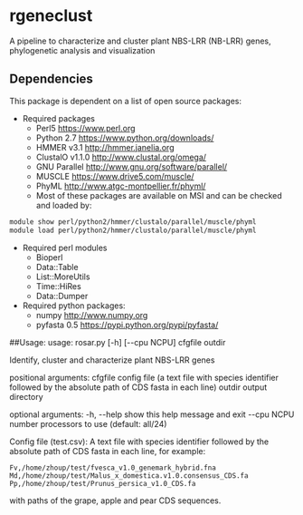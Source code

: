 # rgeneclust
A pipeline to characterize and cluster plant NBS-LRR (NB-LRR) genes, phylogenetic analysis and visualization

## Dependencies
This package is dependent on a list of open source packages:
 * Required packages
   * Perl5 https://www.perl.org
   * Python 2.7 https://www.python.org/downloads/
   * HMMER v3.1 http://hmmer.janelia.org
   * ClustalO v1.1.0 http://www.clustal.org/omega/
   * GNU Parallel http://www.gnu.org/software/parallel/
   * MUSCLE https://www.drive5.com/muscle/
   * PhyML http://www.atgc-montpellier.fr/phyml/
   * Most of these packages are available on MSI and can be checked and loaded by:
```bash
module show perl/python2/hmmer/clustalo/parallel/muscle/phyml
module load perl/python2/hmmer/clustalo/parallel/muscle/phyml
```

 * Required perl modules
   * Bioperl
   * Data::Table
   * List::MoreUtils
   * Time::HiRes
   * Data::Dumper
 * Required python packages:
   * numpy http://www.numpy.org
   * pyfasta 0.5 https://pypi.python.org/pypi/pyfasta/

##Usage:
usage: rosar.py [-h] [--cpu NCPU] cfgfile outdir

Identify, cluster and characterize plant NBS-LRR genes

positional arguments:
  cfgfile     config file (a text file with species identifier followed by the
              absolute path of CDS fasta in each line)
  outdir      output directory

optional arguments:
  -h, --help  show this help message and exit
  --cpu NCPU  number processors to use (default: all/24)

Config file (test.csv):
  A text file with species identifier followed by the absolute path of 
  CDS fasta in each line, for example:
    
    Fv,/home/zhoup/test/fvesca_v1.0_genemark_hybrid.fna
    Md,/home/zhoup/test/Malus_x_domestica.v1.0.consensus_CDS.fa
    Pp,/home/zhoup/test/Prunus_persica_v1.0_CDS.fa
  
  with paths of the grape, apple and pear CDS sequences.

